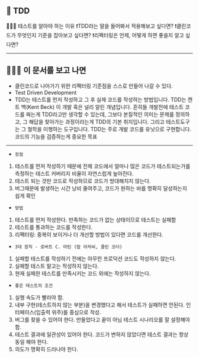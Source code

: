 ## 📖 TDD

🧑🏼‍🚀 테스트를 알아야 하는 이유
❗TDD라는 말을 들어봐서 적용해보고 싶다면?
❗클린코드가 무엇인지 기준을 잡아보고 싶다면?
❗리팩터링은 언제, 어떻게 하면 좋을지 알고 싶다면?

---

## 🙋🏻‍♂️ 이 문서를 보고 나면

- 클린코드로 나아가기 위한 리팩터링 기준점을 스스로 만들어 나갈 수 있다.
- Test Driven Development
- TDD는 테스트를 먼저 작성하고 그 후 실제 코드를 작성하는 방법입니다. TDD는 켄트 백(Kent Beck) 이 개발 혹은 널리 알린 개념입니다. 흔히들 개발전에 테스트 코드를 짜는게 TDD라고만 생각할 수 있는데, 그보다 본질적인 의미는 문제를 정의하고, 그 해답을 찾아가는 과정이라는게 TDD의 기본 취지입니다. 그리고 테스트도구는 그 철학을 이행하는 도구입니다. TDD는 주로 개발 코드를 유닛으로 구현합니다. 코드의 기능을 검증하는게 중요한 목표

---

- `장점`

1. 테스트를 먼저 작성하기 때문에 전체 코드에서 얼마나 많은 코드가 테스트되는가를 측정하는 테스트 커버리지 비율이 자연스럽게 높아진다.
2. 테스트 되는 것만 코드로 작성하므로 코드가 방대해지지 않는다.
3. 버그때문에 발생하는 시간 낭비 줄여주고, 코드가 원하는 바를 명확히 달성하는지 쉽게 확인

- `방법`

1. 테스트를 먼저 작성한다. 만족하는 코드가 없는 상태이므로 테스트는 실패함
2. 테스트를 통과하는 코드를 작성한다.
3. 리팩터링: 중복이 보이거나 더 개선할 방법이 있다면 코드를 개선한다.

- `3대 원칙 - 로버트 C. 마틴 (밥 아저씨, 클린 코더)`

1. 실패할 테스트를 작성하기 전에는 아무런 프로덕션 코드도 작성하지 않는다.
2. 실패할 테스트 말고는 작성하지 않는다.
3. 현재 실패한 테스트를 만족시키는 코드 외에는 작성하지 않는다.

- `좋은 테스트의 조건`

1. 실행 속도가 빨라야 함.
2. 내부 구현(테스트하지 않는 부분)을 변경했다고 해서 테스트가 실패하면 안된다. 인터페이스(입출력 위주)를 중심으로 작성.
3. 버그를 찾을 수 있어야 한다. 만들었다고 끝이 아님 테스트 시나리오를 잘 설정해야 함.
4. 테스트 결과에 일관성이 있어야 한다. 코드가 변하지 않았다면 테스트 결과는 항상 동일 해야 한다.
5. 의도가 명확히 드러나야 한다.
